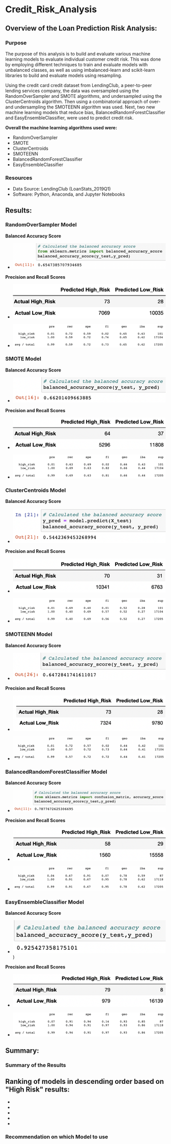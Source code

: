 # Credit_Risk_Analysis

## Overview of the Loan Prediction Risk Analysis:

### Purpose

The purpose of this analysis is to build and evaluate various machine learning models to evaluate individual customer credit risk. This was done by employing different techniques to train and evaluate models with unbalanced classes, as well as using imbalanced-learn and scikit-learn libraries to build and evaluate models using resampling.

Using the credit card credit dataset from LendingClub, a peer-to-peer lending services company, the data was oversampled using the RandomOverSampler and SMOTE algorithms, and undersampled using the ClusterCentroids algorithm. Then using a combinatorial approach of over- and undersampling the SMOTEENN algorithm was used. Next, two new machine learning models that reduce bias, BalancedRandomForestClassifier and EasyEnsembleClassifier, were used to predict credit risk. 

**Overall the machine learning algorithms used were:**
- RandomOverSampler
- SMOTE
- ClusterCentroids
- SMOTEENN
- BalancedRandomForestClassifier
- EasyEnsembleClassifier

### Resources
- Data Source: LendingClub (LoanStats_2019Q1)
- Software: Python, Anaconda, and Jupyter Notebooks


## Results:

### RandomOverSampler Model

**Balanced Accuracy Score**

- ![roc_bac](https://github.com/pfrivas/Credit_Risk_Analysis/blob/main/Images/RandomOversampler%20Model/RandomOverSampler_BalancedAccuracyScore.png)

**Precision and Recall Scores**

- ![roc_cm](https://github.com/pfrivas/Credit_Risk_Analysis/blob/main/Images/RandomOversampler%20Model/RandomOverSampler_ConfusionMatrix.png)

- ![roc_icr](https://github.com/pfrivas/Credit_Risk_Analysis/blob/main/Images/RandomOversampler%20Model/RandomOversampler_ICR.png)

### SMOTE Model

**Balanced Accuracy Score**

- ![smote_bac](https://github.com/pfrivas/Credit_Risk_Analysis/blob/main/Images/SMOTE%20Model/SMOTE_BalancedAccuracyScore.png)

**Precision and Recall Scores**

- ![smote_cm](https://github.com/pfrivas/Credit_Risk_Analysis/blob/main/Images/SMOTE%20Model/SMOTE_ConfusionMatrix.png)

- ![smote_icr](https://github.com/pfrivas/Credit_Risk_Analysis/blob/main/Images/SMOTE%20Model/SMOTE_ICR.png)



### ClusterCentroids Model

**Balanced Accuracy Score**

- ![cc_bac](https://github.com/pfrivas/Credit_Risk_Analysis/blob/main/Images/ClusterCentroids%20Model/ClusterCentroids_BalancedAccuracyScore.png)

**Precision and Recall Scores**

- ![cc_cm](https://github.com/pfrivas/Credit_Risk_Analysis/blob/main/Images/ClusterCentroids%20Model/ClusterCentroids_ConfusionMatrix.png)

- ![cc_icr](https://github.com/pfrivas/Credit_Risk_Analysis/blob/main/Images/ClusterCentroids%20Model/ClusterCentroids_ICR.png)


### SMOTEENN Model

**Balanced Accuracy Score**

- ![smote_enn_bac](https://github.com/pfrivas/Credit_Risk_Analysis/blob/main/Images/SMOTEENN%20Model/SMOTEEN_BalancedAccuracyScore.png)

**Precision and Recall Scores**

- ![smote_enn_cm](https://github.com/pfrivas/Credit_Risk_Analysis/blob/main/Images/SMOTEENN%20Model/SMOTEEN_ConfusionMatrix.png)

- ![smote_enn_icr](https://github.com/pfrivas/Credit_Risk_Analysis/blob/main/Images/SMOTEENN%20Model/SMOTEEN_ICR.png)


### BalancedRandomForestClassifier Model 

**Balanced Accuracy Score**

- ![brfc_bac](https://github.com/pfrivas/Credit_Risk_Analysis/blob/main/Images/BalancedRandomForest%20Classifier%20Model/RandomForest_BalancedAccuracyScore.png)

**Precision and Recall Scores**

- ![brfc_cm](https://github.com/pfrivas/Credit_Risk_Analysis/blob/main/Images/BalancedRandomForest%20Classifier%20Model/RandomForest_ConfusionMatrix.png)

- ![brfc_icr](https://github.com/pfrivas/Credit_Risk_Analysis/blob/main/Images/BalancedRandomForest%20Classifier%20Model/RandomForest_ICR.png)


### EasyEnsembleClassifier Model

**Balanced Accuracy Score**

- ![eec_bac](https://github.com/pfrivas/Credit_Risk_Analysis/blob/main/Images/EasyEnsembleClassifier%20Model/EEC_BalancedAccuracyScore.png))

**Precision and Recall Scores**

- ![eec_cm](https://github.com/pfrivas/Credit_Risk_Analysis/blob/main/Images/EasyEnsembleClassifier%20Model/EEC_ConfusionMatrix.png)

- ![eec_icr](https://github.com/pfrivas/Credit_Risk_Analysis/blob/main/Images/EasyEnsembleClassifier%20Model/EEC_ICR.png)



## Summary:

### Summary of the Results
**Ranking of models in descending order based on "High Risk" results:**
-
-
-
-
-
-

### Recommendation on which Model to use
